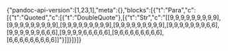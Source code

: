 {"pandoc-api-version":[1,23,1],"meta":{},"blocks":[{"t":"Para","c":[{"t":"Quoted","c":[{"t":"DoubleQuote"},[{"t":"Str","c":"[[9,9,9,9,9,9,9,9,9],[9,9,9,9,9,9,9,9,9],[9,9,9,9,9,9,9,9,9],[9,9,9,9,9,9,9,9,9],[9,9,9,9,9,9,9,6,6],[9,9,9,9,9,9,6,6,6],[9,9,9,9,6,6,6,6,6],[9,6,6,6,6,6,6,6,6],[6,6,6,6,6,6,6,6,6]]"}]]}]}]}
